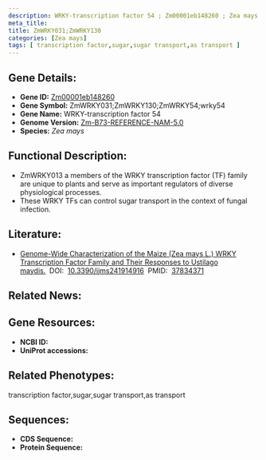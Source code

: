 ```yaml
---
description: WRKY-transcription factor 54 ; Zm00001eb148260 ; Zea mays
meta_title:
title: ZmWRKY031;ZmWRKY130
categories: [Zea mays]
tags: [ transcription factor,sugar,sugar transport,as transport ]
---
```


## Gene Details:
- **Gene ID:**	[Zm00001eb148260]()
- **Gene Symbol:** ZmWRKY031;ZmWRKY130;ZmWRKY54;wrky54
- **Gene Name:** WRKY-transcription factor 54
- **Genome Version:** [Zm-B73-REFERENCE-NAM-5.0]()
- **Species:** *Zea mays*

## Functional Description:
   - ZmWRKY013 a members of the WRKY transcription factor (TF) family are unique to plants and serve as important regulators of diverse physiological processes.
   - These WRKY TFs can control sugar transport in the context of fungal infection. 

## Literature:
   - [Genome-Wide Characterization of the Maize (Zea mays L.) WRKY Transcription Factor Family and Their Responses to Ustilago maydis.]( https://www.ncbi.nlm.nih.gov/pmc/articles/PMC10573107/)&nbsp;&nbsp;DOI:&nbsp;&nbsp;[10.3390/ijms241914916](https://www.ncbi.nlm.nih.gov/pmc/articles/PMC10573107/)&nbsp;&nbsp;PMID:&nbsp;&nbsp;[37834371](https://pubmed.ncbi.nlm.nih.gov/37834371/)

## Related News:

## Gene Resources:
- **NCBI ID:** [](https://www.ncbi.nlm.nih.gov/gene/?term=)
- **UniProt accessions:** [](https://www.uniprot.org/uniprotkb//entry)

## Related Phenotypes:
transcription factor,sugar,sugar transport,as transport

## Sequences:
- **CDS Sequence:**
- **Protein Sequence:**
